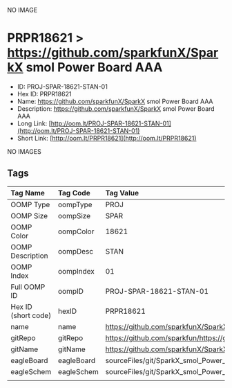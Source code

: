 


  
NO IMAGE  
# PRPR18621 > https://github.com/sparkfunX/SparkX smol Power Board AAA

- ID: PROJ-SPAR-18621-STAN-01
- Hex ID: PRPR18621
- Name: https://github.com/sparkfunX/SparkX smol Power Board AAA
- Description: https://github.com/sparkfunX/SparkX smol Power Board AAA
- Long Link: [http://oom.lt/PROJ-SPAR-18621-STAN-01](http://oom.lt/PROJ-SPAR-18621-STAN-01)
- Short Link: [http://oom.lt/PRPR18621](http://oom.lt/PRPR18621)
  
NO IMAGES  
## Tags
  

|Tag Name|Tag Code|Tag Value|
| :--- | :--- | :--- |
|OOMP Type|oompType|PROJ|
|OOMP Size|oompSize|SPAR|
|OOMP Color|oompColor|18621|
|OOMP Description|oompDesc|STAN|
|OOMP Index|oompIndex|01|
|Full OOMP ID|oompID|PROJ-SPAR-18621-STAN-01|
|Hex ID (short code)|hexID|PRPR18621|
|name|name|https://github.com/sparkfunX/SparkX smol Power Board AAA|
|gitRepo|gitRepo|https://github.com/sparkfun/https://github.com/sparkfunX/SparkX_smol_Power_Board_AAA|
|gitName|gitName|https://github.com/sparkfunX/SparkX_smol_Power_Board_AAA|
|eagleBoard|eagleBoard|sourceFiles/git/SparkX_smol_Power_Board_AAA/Hardware/SparkX_smol_Power_AAA.brd|
|eagleSchem|eagleSchem|sourceFiles/git/SparkX_smol_Power_Board_AAA/Hardware/SparkX_smol_Power_AAA.sch|
||||
